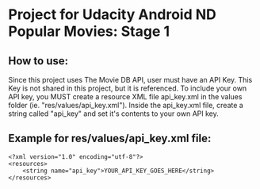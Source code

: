 # Project for Udacity Android ND Popular Movies: Stage 1

## How to use:
Since this project uses The Movie DB API, user must have an API Key. This Key is not shared in this project, but it is referenced.
To include your own API key, you MUST create a resource XML file api_key.xml in the values folder (ie. "res/values/api_key.xml"). Inside the api_key.xml file, create a string called "api_key" and set it's contents to your own API key. 

## Example for res/values/api_key.xml file:
```
<?xml version="1.0" encoding="utf-8"?>
<resources>
    <string name="api_key">YOUR_API_KEY_GOES_HERE</string>
</resources>
```
